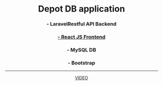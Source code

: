 <h1 align="center">Depot DB application</h1>
<h3 align="center">- LaravelRestful API Backend</h3>
<h3 align="center"><a href="https://github.com/kostakazakoff/depot_fe/tree/main  target="_blank"">- React JS Frontend</a></h3>
<h3 align="center">- MySQL DB</h3>
<h3 align="center">- Bootstrap</h3>

<hr>
<p align="center">
<a href="https://youtu.be/tR6hB7IcMEg"  target="_blank">VIDEO</a>
</p>
